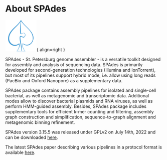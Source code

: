 # About SPAdes

![SPAdes](spades.png){ align=right }

SPAdes - St. Petersburg genome assembler - is a versatile toolkit designed for assembly and analysis of sequencing data.
SPAdes is primarily developed for second-generation technologies (Illumina and IonTorrent), but most of its pipelines support hybrid mode, i.e. allow using long reads (PacBio and Oxford Nanopore) as a supplementary data.

SPAdes package contains assembly pipelines for isolated and single-cell bacterial, as well as metagenomic and transcriptomic data.
Additional modes allow to discover bacterial plasmids and RNA viruses, as well as perform HMM-guided assembly.
Besides, SPAdes package includes supplementary tools for efficient k-mer counting and filtering, assembly graph construction and simplification, sequence-to-graph alignment and metagenomic binning refinement.

SPAdes version 3.15.5 was released under GPLv2 on July 14th, 2022 and can be downloaded [here](https://github.com/ablab/spades/releases/latest/).

The latest SPAdes paper describing various pipelines in a protocol format is available [here](https://currentprotocols.onlinelibrary.wiley.com/doi/abs/10.1002/cpbi.102).
